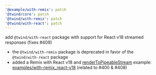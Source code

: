 ```yaml
---
'@example/with-remix': patch
'@twind/core': patch
'@twind/with-remix': patch
'@twind/with-react': patch
---
```


add `@twind/with-react` package with support for React v18 streamed responses (fixes #409)

- the `@twind/with-remix` package is deprecated in favor of the `@twind/with-react` package
- added a Remix with React v18 and [renderToPipeableStream](https://reactjs.org/docs/react-dom-server.html#rendertopipeablestream) example: [examples/with-remix_react-v18](https://github.com/tw-in-js/twind/tree/main/examples/with-remix_react-v18) (related to #400 & #408)

